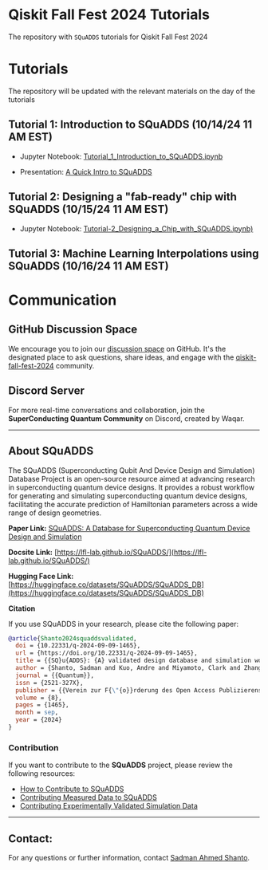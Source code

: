 # Qiskit Fall Fest 2024 Tutorials

The repository with `SQuADDS` tutorials for Qiskit Fall Fest 2024

# Tutorials

The repository will be updated with the relevant materials on the day of the tutorials

## Tutorial 1: Introduction to SQuADDS (10/14/24 11 AM EST)

- Jupyter Notebook: [Tutorial_1_Introduction_to_SQuADDS.ipynb](Tutorial-1_Introduction_to_SQuADDS.ipynb)

- Presentation: [A Quick Intro to SQuADDS](presentations/tutorial1.pptx)

## Tutorial 2: Designing a "fab-ready" chip with SQuADDS (10/15/24 11 AM EST)

- Jupyter Notebook: [Tutorial-2_Designing_a_Chip_with_SQuADDS.ipynb)](Tutorial-2_Designing_a_Chip_with_SQuADDS.ipynb)

## Tutorial 3: Machine Learning Interpolations using SQuADDS (10/16/24 11 AM EST)

# Communication

## GitHub Discussion Space

We encourage you to join our [discussion space](https://github.com/LFL-Lab/SQuADDS/discussions/categories/qiskit-fall-fest-2024) on GitHub. It's the designated place to ask questions, share ideas, and engage with the [qiskit-fall-fest-2024](https://superconductingquantumhardware.framer.website/) community.

## Discord Server

For more real-time conversations and collaboration, join the **SuperConducting Quantum Community** on Discord, created by Waqar.

---

## About SQuADDS

The SQuADDS (Superconducting Qubit And Device Design and Simulation) Database Project is an open-source resource aimed at advancing research in superconducting quantum device designs. It provides a robust workflow for generating and simulating superconducting quantum device designs, facilitating the accurate prediction of Hamiltonian parameters across a wide range of design geometries.

**Paper Link:** [SQuADDS: A Database for Superconducting Quantum Device Design and Simulation](https://quantum-journal.org/papers/q-2024-09-09-1465/)

**Docsite Link:** [https://lfl-lab.github.io/SQuADDS/](https://lfl-lab.github.io/SQuADDS/)

**Hugging Face Link:** [https://huggingface.co/datasets/SQuADDS/SQuADDS_DB](https://huggingface.co/datasets/SQuADDS/SQuADDS_DB)

**Citation**

If you use SQuADDS in your research, please cite the following paper:

```bibtex
@article{Shanto2024squaddsvalidated,
  doi = {10.22331/q-2024-09-09-1465},
  url = {https://doi.org/10.22331/q-2024-09-09-1465},
  title = {{SQ}u{ADDS}: {A} validated design database and simulation workflow for superconducting qubit design},
  author = {Shanto, Sadman and Kuo, Andre and Miyamoto, Clark and Zhang, Haimeng and Maurya, Vivek and Vlachos, Evangelos and Hecht, Malida and Shum, Chung Wa and Levenson-Falk, Eli},
  journal = {{Quantum}},
  issn = {2521-327X},
  publisher = {{Verein zur F{\"{o}}rderung des Open Access Publizierens in den Quantenwissenschaften}},
  volume = {8},
  pages = {1465},
  month = sep,
  year = {2024}
}
```

### Contribution

If you want to contribute to the **SQuADDS** project, please review the following resources:

- [How to Contribute to SQuADDS](https://lfl-lab.github.io/SQuADDS/source/resources/contribute.html)
- [Contributing Measured Data to SQuADDS](https://lfl-lab.github.io/SQuADDS/source/tutorials/Tutorial_4_Contributing_Measured_Data_to_SQuADDS.html)
- [Contributing Experimentally Validated Simulation Data](https://lfl-lab.github.io/SQuADDS/source/tutorials/Tutorial-3_Contributing_Validated_Simulation_Data_to_SQuADDS.html)

---

## Contact:

For any questions or further information, contact [Sadman Ahmed Shanto](mailto:shanto@usc.edu).
